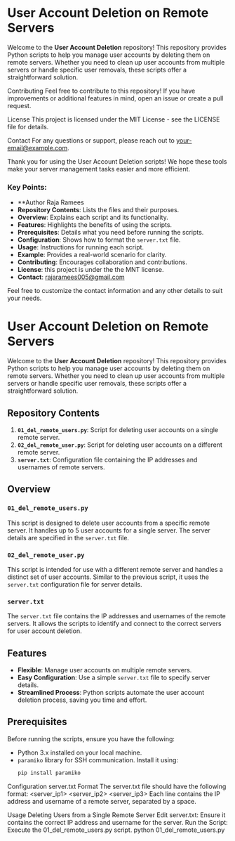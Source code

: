 # User Account Deletion on Remote Servers

Welcome to the **User Account Deletion** repository! This repository provides Python scripts to help you manage user accounts by deleting them on remote servers. Whether you need to clean up user accounts from multiple servers or handle specific user removals, these scripts offer a straightforward solution.



Contributing
Feel free to contribute to this repository! If you have improvements or additional features in mind, open an issue or create a pull request.

License
This project is licensed under the MIT License - see the LICENSE file for details.

Contact
For any questions or support, please reach out to your-email@example.com.

Thank you for using the User Account Deletion scripts! We hope these tools make your server management tasks easier and more efficient.

### Key Points:
- **Author Raja Ramees
- **Repository Contents**: Lists the files and their purposes.
- **Overview**: Explains each script and its functionality.
- **Features**: Highlights the benefits of using the scripts.
- **Prerequisites**: Details what you need before running the scripts.
- **Configuration**: Shows how to format the `server.txt` file.
- **Usage**: Instructions for running each script.
- **Example**: Provides a real-world scenario for clarity.
- **Contributing**: Encourages collaboration and contributions.
- **License**: this project is under the the MNT license.
- **Contact**: rajaramees005@gmail.com

Feel free to customize the contact information and any other details to suit your needs.

# User Account Deletion on Remote Servers

Welcome to the **User Account Deletion** repository! This repository provides Python scripts to help you manage user accounts by deleting them on remote servers. Whether you need to clean up user accounts from multiple servers or handle specific user removals, these scripts offer a straightforward solution.

## Repository Contents

1. **`01_del_remote_users.py`**: Script for deleting user accounts on a single remote server.
2. **`02_del_remote_user.py`**: Script for deleting user accounts on a different remote server.
3. **`server.txt`**: Configuration file containing the IP addresses and usernames of remote servers.

## Overview

### `01_del_remote_users.py`

This script is designed to delete user accounts from a specific remote server. It handles up to 5 user accounts for a single server. The server details are specified in the `server.txt` file.

### `02_del_remote_user.py`

This script is intended for use with a different remote server and handles a distinct set of user accounts. Similar to the previous script, it uses the `server.txt` configuration file for server details.

### `server.txt`

The `server.txt` file contains the IP addresses and usernames of the remote servers. It allows the scripts to identify and connect to the correct servers for user account deletion.

## Features

- **Flexible**: Manage user accounts on multiple remote servers.
- **Easy Configuration**: Use a simple `server.txt` file to specify server details.
- **Streamlined Process**: Python scripts automate the user account deletion process, saving you time and effort.

## Prerequisites

Before running the scripts, ensure you have the following:

- Python 3.x installed on your local machine.
- `paramiko` library for SSH communication. Install it using:
  ```bash
  pip install paramiko
Configuration
server.txt Format
The server.txt file should have the following format:
<server_ip1> <username1>
<server_ip2> <username2>
<server_ip3> <username3>
Each line contains the IP address and username of a remote server, separated by a space.

Usage
Deleting Users from a Single Remote Server
Edit server.txt: Ensure it contains the correct IP address and username for the server.
Run the Script: Execute the 01_del_remote_users.py script.
python 01_del_remote_users.py

